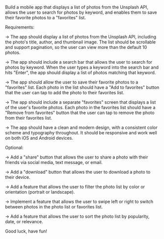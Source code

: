 Build a mobile app that displays a list of photos from the Unsplash API, allows the user to search for photos by keyword, and enables them to save their favorite photos to a "favorites" list.

Requirements:

-> The app should display a list of photos from the Unsplash API, including the photo's title, author, and thumbnail image. The list should be scrollable and support pagination, so the user can view more than the default 10 photos.

-> The app should include a search bar that allows the user to search for photos by keyword. When the user types a keyword into the search bar and hits "Enter", the app should display a list of photos matching that keyword.

-> The app should allow the user to save their favorite photos to a "favorites" list. Each photo in the list should have a "Add to favorites" button that the user can tap to add the photo to their favorites list.

-> The app should include a separate "favorites" screen that displays a list of the user's favorite photos. Each photo in the favorites list should have a "Remove from favorites" button that the user can tap to remove the photo from their favorites list.

-> The app should have a clean and modern design, with a consistent color scheme and typography throughout. It should be responsive and work well on both iOS and Android devices.

Optional:

-> Add a "share" button that allows the user to share a photo with their friends via social media, text message, or email.

-> Add a "download" button that allows the user to download a photo to their device.

-> Add a feature that allows the user to filter the photo list by color or orientation (portrait or landscape).

-> Implement a feature that allows the user to swipe left or right to switch between photos in the photo list or favorites list.

-> Add a feature that allows the user to sort the photo list by popularity, date, or relevance.

Good luck, have fun!